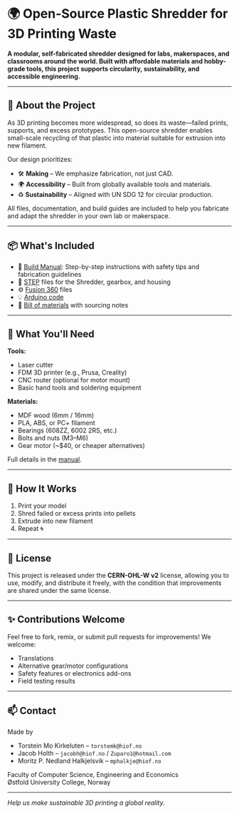 # 🌍 Open-Source Plastic Shredder for 3D Printing Waste

**A modular, self-fabricated shredder designed for labs, makerspaces, and classrooms around the world. Built with affordable materials and hobby-grade tools, this project supports circularity, sustainability, and accessible engineering.**

---

## 🔧 About the Project

As 3D printing becomes more widespread, so does its waste—failed prints, supports, and excess prototypes. This open-source shredder enables small-scale recycling of that plastic into material suitable for extrusion into new filament.

Our design prioritizes:
- 🛠️ **Making** – We emphasize fabrication, not just CAD.
- 🌍 **Accessibility** – Built from globally available tools and materials.
- ♻️ **Sustainability** – Aligned with UN SDG 12 for circular production.

All files, documentation, and build guides are included to help you fabricate and adapt the shredder in your own lab or makerspace.

---

## 📦 What's Included

- 📘 [Build Manual](Manual.pdf): Step-by-step instructions with safety tips and fabrication guidelines
- 🧱 [STEP](/STEP) files for the Shredder, gearbox, and housing
- ⚙️ [Fusion 360](Fusion%20Models) files
- 💡 [Arduino code](ArduinoCode/ArduinoDigiFabFinal/ArduinoDigiFabFinal.ino)
- 🧾 [Bill of materials](/Bill%20of%20Materials) with sourcing notes

---

## 🧰 What You'll Need

**Tools:**
- Laser cutter
- FDM 3D printer (e.g., Prusa, Creality)
- CNC router (optional for motor mount)
- Basic hand tools and soldering equipment

**Materials:**
- MDF wood (6mm / 16mm)
- PLA, ABS, or PC+ filament
- Bearings (608ZZ, 6002 2RS, etc.)
- Bolts and nuts (M3–M6)
- Gear motor (~\$40, or cheaper alternatives)

Full details in the [manual](Manual.pdf).

---

## 🔄 How It Works

1. Print your model
2. Shred failed or excess prints into pellets
3. Extrude into new filament
4. Repeat 🌀

---

## 📜 License

This project is released under the **CERN-OHL-W v2** license, allowing you to use, modify, and distribute it freely, with the condition that improvements are shared under the same license.

---

## ✨ Contributions Welcome

Feel free to fork, remix, or submit pull requests for improvements! We welcome:
- Translations
- Alternative gear/motor configurations
- Safety features or electronics add-ons
- Field testing results

---

## 📫 Contact

Made by  
- Torstein Mo Kirkeluten – `torstemk@hiof.no`  
- Jacob Holth – `jacobh@hiof.no` /  `Zuparo1@hotmail.com`
- Moritz P. Nedland Halkjelsvik – `mphalkje@hiof.no`

Faculty of Computer Science, Engineering and Economics  
Østfold University College, Norway

---

*Help us make sustainable 3D printing a global reality.*
